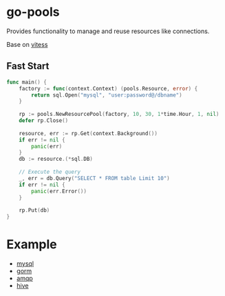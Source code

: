 # go-pools
Provides functionality to manage and reuse resources like connections.

Base on [vitess](!https://github.com/vitessio/vitess)

## Fast Start

```go
func main() {
    factory := func(context.Context) (pools.Resource, error) {
        return sql.Open("mysql", "user:password@/dbname")
    }
    
    rp := pools.NewResourcePool(factory, 10, 30, 1*time.Hour, 1, nil)
    defer rp.Close()
    
    resource, err := rp.Get(context.Background())
    if err != nil {
        panic(err)
    }
    db := resource.(*sql.DB)
    
    // Execute the query
    _, err = db.Query("SELECT * FROM table Limit 10")
    if err != nil {
        panic(err.Error())
    }
    
    rp.Put(db)
}

```

# Example

- [mysql](./example/mysql.go)
- [gorm](./example/gorm.go)
- [amqp](./example/amqp.go)
- [hive](./example/hive.go)